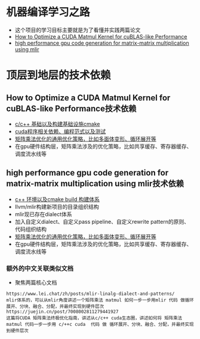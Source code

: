 # 机器编译学习之路
- 这个项目的学习目标主要就是为了看懂并实践两篇论文
- [How to Optimize a CUDA Matmul Kernel for cuBLAS-like Performance](https://siboehm.com/articles/22/CUDA-MMM)
- [high performance gpu code generation for matrix-matrix multiplication using mlir](https://arxiv.org/pdf/2108.13191)

# 顶层到地层的技术依赖

## How to Optimize a CUDA Matmul Kernel for cuBLAS-like Performance技术依赖
- [c/c++ 基础以及构建基础设施cmake](https://github.com/carolove/Study-with-Machine-Learning/tree/main/1-c%2B%2B%E5%9F%BA%E7%A1%80%E4%BB%A5%E5%8F%8Acmake%E6%9E%84%E5%BB%BA%E7%8E%AF%E5%A2%83)
- [cuda程序相关依赖、编程范式以及测试](https://github.com/carolove/Study-with-Machine-Learning/tree/main/2-cuda%E7%BC%96%E7%A8%8B%E8%8C%83%E5%BC%8F-%E7%8E%AF%E5%A2%83%E4%BE%9D%E8%B5%96-%E6%B5%8B%E8%AF%95)
- [矩阵乘法优化的通用优化策略，比如多面体变形、循环展开等](https://github.com/carolove/Study-with-Machine-Learning/tree/main/6-%E7%9F%A9%E9%98%B5%E4%B9%98%E6%B3%95%E9%80%9A%E7%94%A8%E4%BC%98%E5%8C%96%E7%AD%96%E7%95%A5)
- 在gpu硬件结构层，矩阵乘法涉及的优化策略，比如共享缓存、寄存器缓存、调度流水线等

## high performance gpu code generation for matrix-matrix multiplication using mlir技术依赖
- [c++ 环境以及cmake build 构建体系](https://github.com/carolove/Study-with-Machine-Learning/tree/main/1-c%2B%2B%E5%9F%BA%E7%A1%80%E4%BB%A5%E5%8F%8Acmake%E6%9E%84%E5%BB%BA%E7%8E%AF%E5%A2%83)
- llvm/mlir构建新项目的目录组织结构
- mlir现已存在dialect体系
- 加入自定义dialect、自定义pass pipeline、自定义rewrite pattern的原则、代码组织结构
- [矩阵乘法优化的通用优化策略，比如多面体变形、循环展开等](https://github.com/carolove/Study-with-Machine-Learning/tree/main/6-%E7%9F%A9%E9%98%B5%E4%B9%98%E6%B3%95%E9%80%9A%E7%94%A8%E4%BC%98%E5%8C%96%E7%AD%96%E7%95%A5)
- 在gpu硬件结构层，矩阵乘法涉及的优化策略，比如共享缓存、寄存器缓存、调度流水线等

### 额外的中文关联类似文档
- 聚焦两篇核心文档
```
https://www.lei.chat/zh/posts/mlir-linalg-dialect-and-patterns/
mlir体系的，可以从mlir角度讲述一个矩阵乘法 matmul 如何一步一步用mlir 代码 做循环展开、分块、融合、分配，并最终实现到硬件层次
https://juejin.cn/post/7008002811279441927
这篇将CUDA 矩阵乘法终极优化指南，讲述从c/c++ cuda生态圈，讲述如何将 矩阵乘法matmul 代码一步一步用 c/++c cuda  代码 做 循环展开、分块、融合、分配，并最终实现到硬件层次
```
